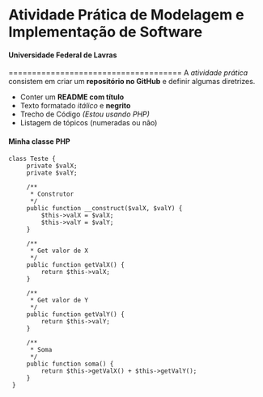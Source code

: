 # Atividade Prática de Modelagem e Implementação de Software
#### Universidade Federal de Lavras
=====================================
A *atividade prática* consistem em criar um **repositório no GitHub** e definir algumas
diretrizes.

* Conter um **README com título**
* Texto formatado *itálico* e **negrito**
* Trecho de Código *(Estou usando PHP)*
* Listagem de tópicos (numeradas ou não)

#### Minha classe PHP
```
class Teste {
     private $valX;
     private $valY;
     
     /**
      * Construtor
      */
     public function __construct($valX, $valY) {
         $this->valX = $valX;
         $this->valY = $valY;
     }

     /**
      * Get valor de X
      */
     public function getValX() {
         return $this->valX;
     }

     /**
      * Get valor de Y
      */
     public function getValY() {
         return $this->valY;
     }

     /**
      * Soma
      */
     public function soma() {
         return $this->getValX() + $this->getValY();
     }
 }
```

